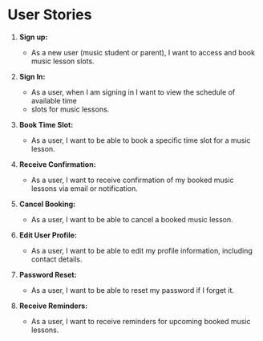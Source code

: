 # User Stories

1. **Sign up:**
    - As a new user (music student or parent), I want to access and book music lesson slots.

2. **Sign In:**
   - As a user, when I am signing in I want to view the schedule of available time 
   - slots for music lessons.

3. **Book Time Slot:**
    - As a user, I want to be able to book a specific time slot for a music lesson.

4. **Receive Confirmation:**
    - As a user, I want to receive confirmation of my booked music lessons via email or notification.

5. **Cancel Booking:**
    - As a user, I want to be able to cancel a booked music lesson.

6. **Edit User Profile:**
    - As a user, I want to be able to edit my profile information, including contact details.

7. **Password Reset:**
    - As a user, I want to be able to reset my password if I forget it.

8. **Receive Reminders:**
    - As a user, I want to receive reminders for upcoming booked music lessons.



